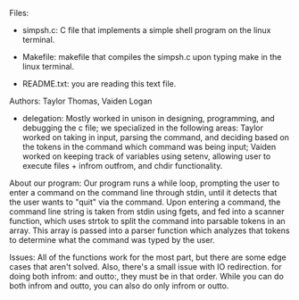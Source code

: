 Files:
- simpsh.c: C file that implements a simple shell program on the linux terminal.

- Makefile: makefile that compiles the simpsh.c upon typing make in the linux terminal.

- README.txt: you are reading this text file.


Authors: Taylor Thomas, Vaiden Logan
- delegation:
Mostly worked in unison in designing, programming, and debugging the c file; we specialized in the following areas:
Taylor worked on taking in input, parsing the command, and deciding based on the tokens in the command which command was being input; Vaiden worked on keeping track of variables using setenv, allowing user to execute files + infrom outfrom, and chdir functionality.

About our program:
Our program runs a while loop, prompting the user to enter a command on the command line through
 stdin, until it detects that the user wants to "quit" via the command. Upon entering a command,
 the command line string is taken from stdin using fgets, and fed into a scanner function,
 which uses strtok to split the command into parsable tokens in an array. This array is
 passed into a parser function which analyzes that tokens to determine what the command was
 typed by the user. 
 
 Issues: All of the functions work for the most part, but there are some edge cases that aren't solved. Also, there's a small issue with IO
 redirection. for doing both infrom: and outto:, they must be in that order. While you can do both infrom and outto, you can also do only infrom or outto.
